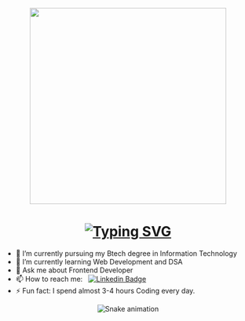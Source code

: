 <p align="center"><img src="https://media.giphy.com/media/v1.Y2lkPTc5MGI3NjExNWY2MDBhNjQxZmVkYWQzZTBjODc1ZDc5MTg2ZTA0N2JjNTNmYTdjNSZlcD12MV9pbnRlcm5hbF9naWZzX2dpZklkJmN0PWc/qgQUggAC3Pfv687qPC/giphy.gif" width="400"/></p>
<h1 align="center">
<a href="https://git.io/typing-svg"><img src="https://readme-typing-svg.demolab.com?font=Roboto+&weight=100&size=21&duration=4914&pause=1000&color=36F75E&width=435&lines=Hi+there%2C+Hello+I'm+Priyanshu+verma" alt="Typing SVG" /></a>
 </h1>


- 🔭 I’m currently pursuing my Btech degree in Information Technology
- 🌱 I’m currently learning Web Development and DSA
- 💬 Ask me about Frontend Developer
- 📫 How to reach me: &nbsp; [![Linkedin Badge](https://img.shields.io/badge/-Shakya-blue?style=flat&logo=Linkedin&logoColor=white)]( https://www.linkedin.com/in/bhupendra-shakya-93b930215)
- ⚡ Fun fact: I spend almost 3-4 hours Coding every day.

<div align="center">

  ![Snake animation](https://github.com/danielbped/danielbped/blob/output/github-contribution-grid-snake.svg)
  
</div>
